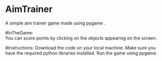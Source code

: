 # AimTrainer
A simple aim trainer game made using pygame .

#InTheGame:  
You can score points by clicking on the objects appearing on the screen.

#Instructions:
Download the code on your local machine.
Make sure you have the required python libraries installed. 
Run the game using pygame.
